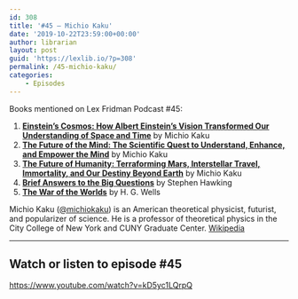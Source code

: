 ```yaml
---
id: 308
title: '#45 – Michio Kaku'
date: '2019-10-22T23:59:00+00:00'
author: librarian
layout: post
guid: 'https://lexlib.io/?p=308'
permalink: /45-michio-kaku/
categories:
    - Episodes
---
```


Books mentioned on Lex Fridman Podcast #45:

1. <b><a href="https://amzn.to/3tH6OHc" target="_blank" rel="sponsored noopener noreferrer">Einstein’s Cosmos: How Albert Einstein’s Vision Transformed Our Understanding of Space and Time</a></b> by Michio Kaku
2. <b><a href="https://amzn.to/3AwMJqJ" target="_blank" rel="sponsored noopener noreferrer">The Future of the Mind: The Scientific Quest to Understand, Enhance, and Empower the Mind</a></b> by Michio Kaku
3. <b><a href="https://amzn.to/3EJ9nPh" target="_blank" rel="sponsored noopener noreferrer">The Future of Humanity: Terraforming Mars, Interstellar Travel, Immortality, and Our Destiny Beyond Earth</a></b> by Michio Kaku
4. <b><a href="https://amzn.to/3ELHWUU" target="_blank" rel="sponsored noopener noreferrer">Brief Answers to the Big Questions</a></b> by Stephen Hawking
5. <b><a href="https://amzn.to/3Gspa6p" target="_blank" rel="sponsored noopener noreferrer">The War of the Worlds</a></b> by H. G. Wells

<!--more-->

Michio Kaku ([@michiokaku](https://twitter.com/michiokaku)) is an American theoretical physicist, futurist, and popularizer of science. He is a professor of theoretical physics in the City College of New York and CUNY Graduate Center. [Wikipedia](https://en.wikipedia.org/wiki/Michio_Kaku)

- - - - - -

## Watch or listen to episode #45

<https://www.youtube.com/watch?v=kD5yc1LQrpQ>